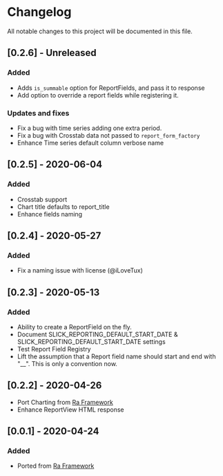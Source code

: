 # Changelog
All notable changes to this project will be documented in this file.

## [0.2.6] - Unreleased
### Added

- Adds `is_summable` option for ReportFields, and pass it to response
- Add option to override a report fields while registering it.

### Updates and fixes
- Fix a bug with time series adding one extra period. 
- Fix a bug with Crosstab data not passed to `report_form_factory`
- Enhance Time series default column verbose name


## [0.2.5] - 2020-06-04
### Added

- Crosstab support 
- Chart title defaults to report_title
- Enhance fields naming

## [0.2.4] - 2020-05-27
### Added
- Fix a naming issue with license (@iLoveTux)

## [0.2.3] - 2020-05-13
### Added
- Ability to create a ReportField on the fly.
- Document SLICK_REPORTING_DEFAULT_START_DATE & SLICK_REPORTING_DEFAULT_START_DATE settings
- Test Report Field Registry
- Lift the assumption that a Report field name should start and end with "__". This is only a convention now.

 
## [0.2.2] - 2020-04-26
- Port Charting from [Ra Framework](https://github.com/ra-systems/RA)
- Enhance ReportView HTML response


## [0.0.1] - 2020-04-24
### Added
- Ported from [Ra Framework](https://github.com/ra-systems/RA) 
